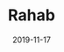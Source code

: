 ---
title: "Rahab"
date: 2019-11-17
speaker: "Christoph Funk"
seriesid: "002-gott-erlebt"
passage: "The Bible"
audio: "https://example.com/rahab.mp3"
---